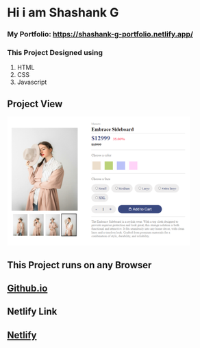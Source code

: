 # Hi i am Shashank G
### My Portfolio: https://shashank-g-portfolio.netlify.app/

### This Project Designed using
1. HTML
2. CSS
3. Javascript

## Project View
<img src="https://github.com/007shashi/images/blob/main/Shopify.png" height="300"/>

## This Project runs on any Browser
## [Github.io](https://007shashi.github.io/shopify-using-api/)

## Netlify Link
## [Netlify](https://website-using-shopify-api.netlify.app/)

